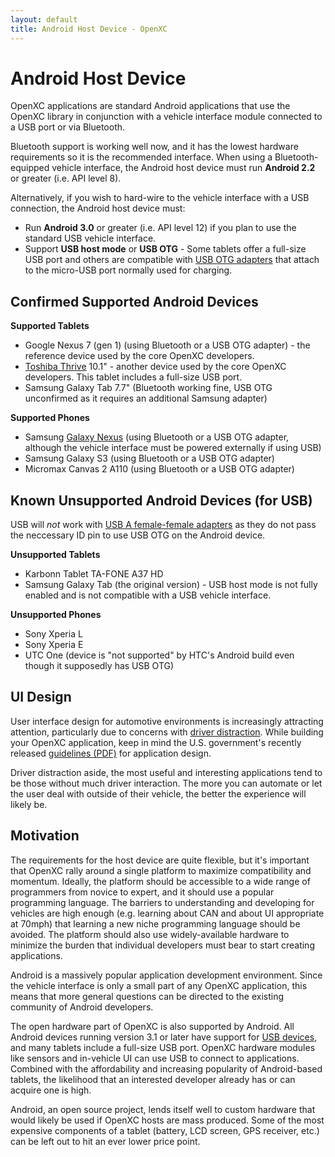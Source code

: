 ```yaml
---
layout: default
title: Android Host Device - OpenXC
---
```


<div class="page-header">
    <h1>Android Host Device</h1>
</div>

OpenXC applications are standard Android applications that use the OpenXC
library in conjunction with a vehicle interface module connected to a USB port
or via Bluetooth.

Bluetooth support is working well now, and it has the lowest hardware
requirements so it is the recommended interface.
When using a Bluetooth-equipped vehicle interface, the Android host
device must run **Android 2.2** or greater (i.e. API level 8).

Alternatively, if you wish to hard-wire to the vehicle interface with a USB
connection, the Android host device must:

* Run **Android 3.0** or greater (i.e. API level 12) if you plan to
  use the standard USB vehicle interface.
* Support **USB host mode** or **USB OTG** - Some tablets offer a full-size USB
  port and others are compatible with [USB OTG
  adapters](http://www.monoprice.com/products/product.asp?c_id=108&cp_id=10833&cs_id=1083314&p_id=9724&format=2)
  that attach to the micro-USB port normally used for charging.

<div class="page-header">
    <h2>Confirmed Supported Android Devices</h2>
</div>

**Supported Tablets**

* Google Nexus 7 (gen 1) (using Bluetooth or a USB OTG adapter) - the reference device
  used by the core OpenXC developers.
* [Toshiba Thrive][thrive] 10.1" - another device used by the core OpenXC
  developers. This tablet includes a full-size USB port.
* Samsung Galaxy Tab 7.7" (Bluetooth working fine, USB OTG unconfirmed as it
  requires an additional Samsung adapter)

**Supported Phones**

* Samsung [Galaxy Nexus][galaxynexus] (using Bluetooth or a USB OTG adapter,
  although the vehicle interface must be powered externally if using USB)
* Samsung Galaxy S3 (using Bluetooth or a USB OTG adapter)
* Micromax Canvas 2 A110 (using Bluetooth or a USB OTG adapter)

<div class="page-header">
    <h2>Known Unsupported Android Devices (for USB)</h2>
</div>

USB will *not* work with [USB A female-female
adapters](http://www.monoprice.com/products/product.asp?c_id=103&cp_id=10314&cs_id=1031401&p_id=362&seq=1&format=2)
as they do not pass the neccessary ID pin to use USB OTG on the Android device.

**Unsupported Tablets**

* Karbonn Tablet TA-FONE A37 HD
* Samsung Galaxy Tab (the original version) - USB host mode is not fully enabled
  and is not compatible with a USB vehicle interface.

**Unsupported Phones**

* Sony Xperia L
* Sony Xperia E
* UTC One (device is "not supported" by HTC's Android build even though it
  supposedly has USB OTG)

<div class="page-header">
    <h2>UI Design</h2>
</div>

User interface design for automotive environments is increasingly attracting
attention, particularly due to concerns with [driver
distraction](http://www.distraction.gov/). While building your OpenXC
application, keep in mind the U.S. government's recently released [guidelines
(PDF)](http://www.nhtsa.gov/staticfiles/rulemaking/pdf/Distraction_NPFG-02162012.pdf)
for application design.

Driver distraction aside, the most useful and interesting applications tend to
be those without much driver interaction. The more you can automate or let the
user deal with outside of their vehicle, the better the experience will likely
be.

<div class="page-header">
    <h2>Motivation</h2>
</div>

The requirements for the host device are quite flexible, but it's important that
OpenXC rally around a single platform to maximize compatibility and momentum.
Ideally, the platform should be accessible to a wide range of programmers from
novice to expert, and it should use a popular programming language. The barriers
to understanding and developing for vehicles are high enough (e.g. learning
about CAN and about UI appropriate at 70mph) that learning a new niche
programming language should be avoided. The platform should also use
widely-available hardware to minimize the burden that individual developers must
bear to start creating applications.

Android is a massively popular application development environment. Since the
vehicle interface is only a small part of any OpenXC application, this means
that more general questions can be directed to the existing community of Android
developers.

The open hardware part of OpenXC is also supported by Android. All Android
devices running version 3.1 or later have support for [USB devices][], and many
tablets include a full-size USB port. OpenXC hardware modules like sensors and
in-vehicle UI can use USB to connect to applications. Combined with the
affordability and increasing popularity of Android-based tablets, the likelihood
that an interested developer already has or can acquire one is high.

Android, an open source project, lends itself well to custom hardware that would
likely be used if OpenXC hosts are mass produced. Some of the most expensive
components of a tablet (battery, LCD screen, GPS receiver, etc.) can be left out
to hit an ever lower price point.

[thrive]: http://us.toshiba.com/tablets/thrive/10-inch/
[galaxynexus]: http://www.google.com/nexus/
[USB devices]: http://developer.android.com/guide/topics/connectivity/usb/index.html
